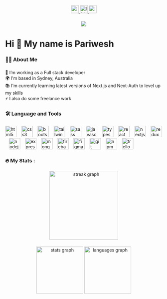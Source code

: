 

###

<div align="center">
  <a href="https://www.tamrpariwesh.com" target="_blank" rel="noreferrer nofollow noopener">
    <img src="https://img.shields.io/badge/my_portfolio-000?style=for-the-badge&logo=ko-fi&logoColor=white" height="25" alt="portfolio logo"/>
  </a>
  <a href="https://www.linkedin.com/in/pariwesh-tamrakar/" target="_blank" rel="noreferrer nofollow noopener">
    <img src="https://img.shields.io/static/v1?message=LinkedIn&logo=linkedin&label=&color=0077B5&logoColor=white&labelColor=&style=for-the-badge" height="25" alt="linkedin logo"  />
  </a>
  <a href="mailto:tamrpariwesh@gmail.com" target="_blank" rel="noreferrer nofollow noopener">
    <img src="https://img.shields.io/static/v1?message=Gmail&logo=gmail&label=&color=D14836&logoColor=white&labelColor=&style=for-the-badge" height="25" alt="gmail logo"  />
  </a>
</div>

###

<div align="center">
  <img src="https://visitor-badge.laobi.icu/badge?page_id=pariweshtamr.pariweshtamr&"  />
</div>

###

<h1 align="left">Hi 👋 My name is Pariwesh</h1>

###

<h3 align="left">👩‍💻  About Me</h3>

###

<p align="left">🔭 I’m working as a Full stack developer<br>🌍 I'm based in Sydney, Australia<br>📚 I'm currently learning latest versions of Next.js and Next-Auth to level up my skills<br>⚡ I also do some freelance work</p>

###

<h3 align="left">🛠 Language and Tools</h3>

###

<div align="left">
  <img src="https://skillicons.dev/icons?i=html" height="36" alt="html5 logo"  />
  <img width="8" />
  <img src="https://skillicons.dev/icons?i=css" height="36" alt="css3 logo"  />
  <img width="8" />
  <img src="https://cdn.simpleicons.org/bootstrap/7952B3" height="36" alt="bootstrap logo"  />
  <img width="8" />
  <img src="https://skillicons.dev/icons?i=tailwind" height="36" alt="tailwindcss logo"  />
  <img width="8" />
  <img src="https://skillicons.dev/icons?i=sass" height="36" alt="sass logo"  />
  <img width="8" />
  <img src="https://skillicons.dev/icons?i=js" height="36" alt="javascript logo"  />
  <img width="8" />
  <img src="https://skillicons.dev/icons?i=ts" height="36" alt="typescipt logo"  />
  <img width="8" />
  <img src="https://skillicons.dev/icons?i=react" height="36" alt="react logo"  />
  <img width="8" />
  <img src="https://skillicons.dev/icons?i=nextjs" height="36" alt="nextjs logo"  />
  <img width="8" />
  <img src="https://skillicons.dev/icons?i=redux" height="36" alt="redux logo"  />
  <img width="8" />
  <img src="https://skillicons.dev/icons?i=nodejs" height="36" alt="nodejs logo"  />
  <img width="8" />
  <img src="https://skillicons.dev/icons?i=express" height="36" alt="express logo"  />
  <img width="8" />
  <img src="https://skillicons.dev/icons?i=mongodb" height="36" alt="mongodb logo"  />
  <img width="8" />
  <img src="https://skillicons.dev/icons?i=firebase" height="36" alt="firebase logo"  />
  <img width="8" />
  <img src="https://skillicons.dev/icons?i=figma" height="36" alt="figma logo"  />
  <img width="8" />
  <img src="https://skillicons.dev/icons?i=git" height="36" alt="git logo"  />
  <img width="8" />
  <img src="https://cdn.simpleicons.org/npm/CB3837" height="36" alt="npm logo"  />
  <img width="8" />
  <img src="https://cdn.simpleicons.org/trello/0052CC" height="36" alt="trello logo"  />
</div>

###

<h3 align="left">🔥   My Stats :</h3>

###


<div align="center">
  <img src="https://streak-stats.demolab.com?user=pariweshtamr&locale=en&mode=daily&theme=react&hide_border=false&border_radius=5&order=3" height="220" alt="streak graph"  />
</div>

###

<div align="center">
  <img src="https://github-readme-stats.vercel.app/api?username=pariweshtamr&hide_title=false&hide_rank=false&show_icons=true&include_all_commits=true&count_private=true&disable_animations=false&theme=react&locale=en&hide_border=false&order=1" height="150" alt="stats graph"  />
  <img src="https://github-readme-stats.vercel.app/api/top-langs?username=pariweshtamr&locale=en&hide_title=false&layout=compact&card_width=320&langs_count=5&theme=react&hide_border=false&order=2" height="150" alt="languages graph"  />
</div>

###
